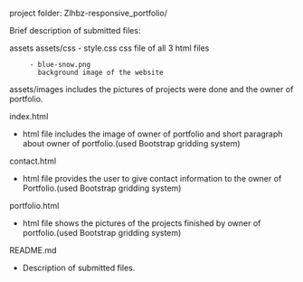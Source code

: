 project folder:
Zlhbz-responsive_portfolio/

Brief description of submitted files:

assets
   assets/css
         - style.css
           css file of all 3 html files

         - blue-snow.png
           background image of the website 

   assets/images
      includes the pictures of projects were done and the owner of portfolio.


index.html
- html file includes the image of owner of portfolio and short paragraph about owner of portfolio.(used Bootstrap gridding system)

contact.html
- html file provides the user to give contact information to the owner of Portfolio.(used Bootstrap gridding system)

portfolio.html
-  html file shows the pictures of the projects finished by owner of portfolio.(used Bootstrap gridding system)

README.md
- Description of submitted files.